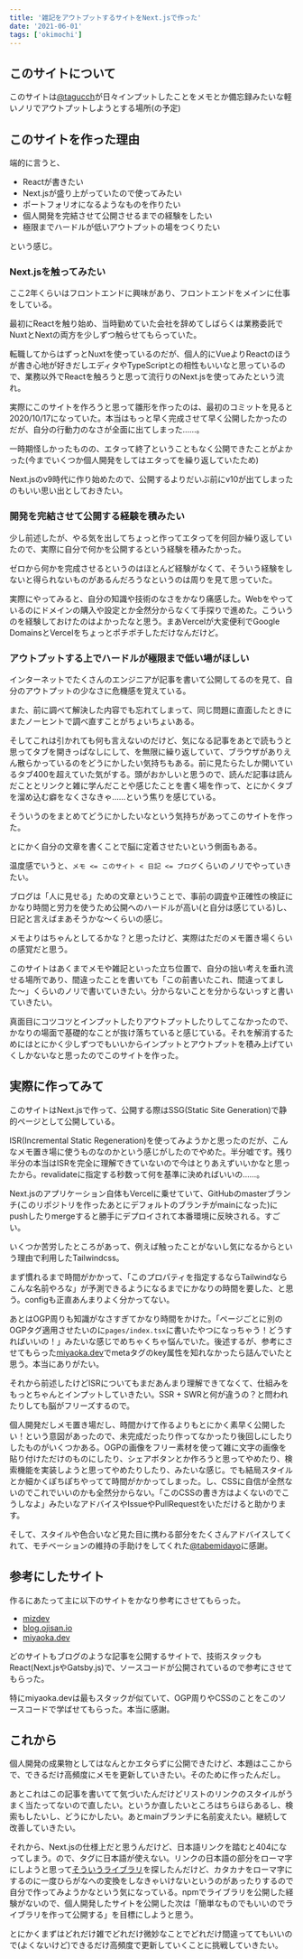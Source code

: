 ```yaml
---
title: '雑記をアウトプットするサイトをNext.jsで作った'
date: '2021-06-01'
tags: ['okimochi']
---
```


## このサイトについて

このサイトは[@tagucch](https://twitter.com/tagucch)が日々インプットしたことをメモとか備忘録みたいな軽いノリでアウトプットしようとする場所(の予定)

## このサイトを作った理由

端的に言うと、

- Reactが書きたい
- Next.jsが盛り上がっていたので使ってみたい
- ポートフォリオになるようなものを作りたい
- 個人開発を完結させて公開させるまでの経験をしたい
- 極限までハードルが低いアウトプットの場をつくりたい

という感じ。

### Next.jsを触ってみたい

ここ2年くらいはフロントエンドに興味があり、フロントエンドをメインに仕事をしている。

最初にReactを触り始め、当時勤めていた会社を辞めてしばらくは業務委託でNuxtとNextの両方を少しずつ触らせてもらっていた。

転職してからはずっとNuxtを使っているのだが、個人的にVueよりReactのほうが書き心地が好きだしエディタやTypeScriptとの相性もいいなと思っているので、業務以外でReactを触ろうと思って流行りのNext.jsを使ってみたという流れ。

実際にこのサイトを作ろうと思って雛形を作ったのは、最初のコミットを見ると2020/10/17になっていた。本当はもっと早く完成させて早く公開したかったのだが、自分の行動力のなさが全面に出てしまった……。

一時期怪しかったものの、エタって終了ということもなく公開できたことがよかった(今までいくつか個人開発をしてはエタってを繰り返していたため)

Next.jsのv9時代に作り始めたので、公開するよりだいぶ前にv10が出てしまったのもいい思い出としておきたい。

### 開発を完結させて公開する経験を積みたい

少し前述したが、やる気を出してちょっと作ってエタってを何回か繰り返していたので、実際に自分で何かを公開するという経験を積みたかった。

ゼロから何かを完成させるというのはほとんど経験がなくて、そういう経験をしないと得られないものがあるんだろうなというのは周りを見て思っていた。

実際にやってみると、自分の知識や技術のなさをかなり痛感した。Webをやっているのにドメインの購入や設定とか全然分からなくて手探りで進めた。こういうのを経験しておけたのはよかったなと思う。まあVercelが大変便利でGoogle DomainsとVercelをちょっとポチポチしただけなんだけど。

### アウトプットする上でハードルが極限まで低い場がほしい

インターネットでたくさんのエンジニアが記事を書いて公開してるのを見て、自分のアウトプットの少なさに危機感を覚えている。

また、前に調べて解決した内容でも忘れてしまって、同じ問題に直面したときにまたノーヒントで調べ直すことがちょいちょいある。

そしてこれは引かれても何も言えないのだけど、気になる記事をあとで読もうと思ってタブを開きっぱなしにして、を無限に繰り返していて、ブラウザがありえん散らかっているのをどうにかしたい気持ちもある。前に見たらたしか開いているタブ400を超えていた気がする。頭がおかしいと思うので、読んだ記事は読んだこととリンクと雑に学んだことや感じたことを書く場を作って、とにかくタブを溜め込む癖をなくさなきゃ……という焦りを感じている。

そういうのをまとめてどうにかしたいなという気持ちがあってこのサイトを作った。

とにかく自分の文章を書くことで脳に定着させたいという側面もある。

温度感でいうと、`メモ <= このサイト < 日記 <= ブログ`くらいのノリでやっていきたい。

ブログは「人に見せる」ための文章ということで、事前の調査や正確性の検証にかなり時間と労力を使うため公開へのハードルが高い(と自分は感じている)し、日記と言えばまあそうかな〜くらいの感じ。

メモよりはちゃんとしてるかな？と思ったけど、実際はただのメモ置き場くらいの感覚だと思う。

このサイトはあくまでメモや雑記といった立ち位置で、自分の拙い考えを垂れ流せる場所であり、間違ったことを書いても「この前書いたこれ、間違ってました〜」くらいのノリで書いていきたい。分からないことを分からないっすと書いていきたい。

真面目にコツコツとインプットしたりアウトプットしたりしてこなかったので、かなりの場面で基礎的なことが抜け落ちていると感じている。それを解消するためにはとにかく少しずつでもいいからインプットとアウトプットを積み上げていくしかないなと思ったのでこのサイトを作った。

## 実際に作ってみて

このサイトはNext.jsで作って、公開する際はSSG(Static Site Generation)で静的ページとして公開している。

ISR(Incremental Static Regeneration)を使ってみようかと思ったのだが、こんなメモ置き場に使うものなのかという感じがしたのでやめた。半分嘘です。残り半分の本当はISRを完全に理解できていないので今はとりあえずいいかなと思ったから。revalidateに指定する秒数って何を基準に決めればいいの……。

Next.jsのアプリケーション自体もVercelに乗せていて、GitHubのmasterブランチ(このリポジトリを作ったあとにデフォルトのブランチがmainになった)にpushしたりmergeすると勝手にデプロイされて本番環境に反映される。すごい。

いくつか苦労したところがあって、例えば触ったことがないし気になるからという理由で利用したTailwindcss。

まず慣れるまで時間がかかって、「このプロパティを指定するならTailwindならこんな名前やろな」が予測できるようになるまでにかなりの時間を要した、と思う。configも正直あんまりよく分かってない。

あとはOGP周りも知識がなさすぎてかなり時間をかけた。「ページごとに別のOGPタグ適用させたいのに`pages/index.tsx`に書いたやつになっちゃう！どうすればいいの！」みたいな感じでめちゃくちゃ悩んでいた。後述するが、参考にさせてもらった[miyaoka.dev](https://miyaoka.dev)でmetaタグのkey属性を知れなかったら詰んでいたと思う。本当にありがたい。

それから前述したけどISRについてもまだあんまり理解できてなくて、仕組みをもっとちゃんとインプットしていきたい。SSR + SWRと何が違うの？と問われたりしても脳がフリーズするので。

個人開発だしメモ置き場だし、時間かけて作るよりもとにかく素早く公開したい！という意図があったので、未完成だったり作ってなかったり後回しにしたりしたものがいくつかある。OGPの画像をフリー素材を使って雑に文字の画像を貼り付けただけのものにしたり、シェアボタンとか作ろうと思ってやめたり、検索機能を実装しようと思ってやめたりしたり、みたいな感じ。でも結局スタイルとか細かくぽちぽちやってて時間がかかってしまった。し、CSSに自信が全然ないのでこれでいいのかも全然分からない。「このCSSの書き方はよくないのでこうしなよ」みたいなアドバイスやIssueやPullRequestをいただけると助かります。

そして、スタイルや色合いなど見た目に携わる部分をたくさんアドバイスしてくれて、モチベーションの維持の手助けをしてくれた[@tabemidayo](https://twitter.com/tabemidayo)に感謝。

## 参考にしたサイト

作るにあたって主に以下のサイトをかなり参考にさせてもらった。

- [mizdev](https://mizchi.dev/)
- [blog.ojisan.io](https://blog.ojisan.io/)
- [miyaoka.dev](https://miyaoka.dev/)

どのサイトもブログのような記事を公開するサイトで、技術スタックもReact(Next.jsやGatsby.js)で、ソースコードが公開されているので参考にさせてもらった。

特にmiyaoka.devは最もスタックが似ていて、OGP周りやCSSのことをこのソースコードで学ばせてもらった。本当に感謝。

## これから

個人開発の成果物としてはなんとかエタらずに公開できたけど、本題はここからで、できるだけ高頻度にメモを更新していきたい。そのために作ったんだし。

あとこれはこの記事を書いてて気づいたんだけどリストのリンクのスタイルがうまく当たってないので直したい。というか直したいところはちらほらあるし、検索もしたいし、どうにかしたい。あとmainブランチに名前変えたい。継続して改善していきたい。

それから、Next.jsの仕様上だと思うんだけど、日本語リンクを踏むと404になってしまう。ので、タグに日本語が使えない。リンクの日本語の部分をローマ字にしようと思って[そういうライブラリ](https://github.com/kazuhikoarase/jaconv)を探したんだけど、カタカナをローマ字にするのに一度ひらがなへの変換をしなきゃいけないというのがあったりするので自分で作ってみようかなという気になっている。npmでライブラリを公開した経験がないので、個人開発したサイトを公開した次は「簡単なものでもいいのでライブラリを作って公開する」を目標にしようと思う。

とにかくまずはどれだけ雑でどれだけ微妙なことでどれだけ間違っててもいいので(よくないけど)できるだけ高頻度で更新していくことに挑戦していきたい。
